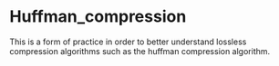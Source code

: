 # Huffman_compression
This is a form of practice in order to better understand lossless compression algorithms such as the huffman compression algorithm.
